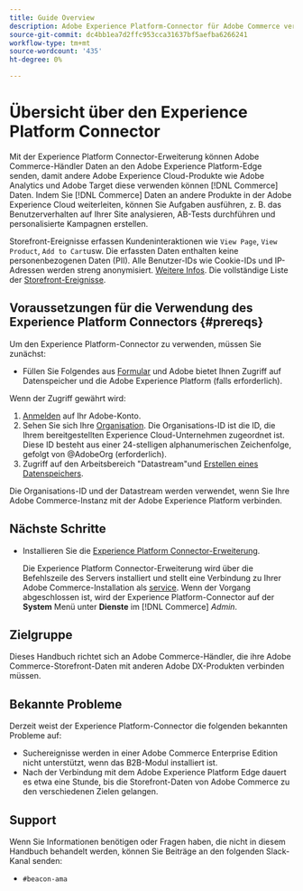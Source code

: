 ```yaml
---
title: Guide Overview
description: Adobe Experience Platform-Connector für Adobe Commerce verbindet Ihre [!DNL Commerce] -Instanz auf andere Adobe Experience Cloud-Produkte umzustellen.
source-git-commit: dc4bb1ea7d2ffc953cca31637bf5aefba6266241
workflow-type: tm+mt
source-wordcount: '435'
ht-degree: 0%

---
```


# Übersicht über den Experience Platform Connector

Mit der Experience Platform Connector-Erweiterung können Adobe Commerce-Händler Daten an den Adobe Experience Platform-Edge senden, damit andere Adobe Experience Cloud-Produkte wie Adobe Analytics und Adobe Target diese verwenden können [!DNL Commerce] Daten. Indem Sie [!DNL Commerce] Daten an andere Produkte in der Adobe Experience Cloud weiterleiten, können Sie Aufgaben ausführen, z. B. das Benutzerverhalten auf Ihrer Site analysieren, AB-Tests durchführen und personalisierte Kampagnen erstellen.

Storefront-Ereignisse erfassen Kundeninteraktionen wie `View Page`, `View Product`, `Add to Cart`usw. Die erfassten Daten enthalten keine personenbezogenen Daten (PII). Alle Benutzer-IDs wie Cookie-IDs und IP-Adressen werden streng anonymisiert. [Weitere Infos](https://www.adobe.com/privacy/experience-cloud.html). Die vollständige Liste der [Storefront-Ereignisse](events.md).

## Voraussetzungen für die Verwendung des Experience Platform Connectors {#prereqs}

Um den Experience Platform-Connector zu verwenden, müssen Sie zunächst:

- Füllen Sie Folgendes aus [Formular](https://forms.office.com/pages/responsepage.aspx?id=Wht7-jR7h0OUrtLBeN7O4VH_dtG9hJVAk_TqGkZC2DxUM1FSWkdJOE41UVpUWUw0M1JWV0RKS1VXQi4u) und Adobe bietet Ihnen Zugriff auf Datenspeicher und die Adobe Experience Platform (falls erforderlich).

Wenn der Zugriff gewährt wird:

1. [Anmelden](https://helpx.adobe.com/manage-account/using/access-adobe-id-account.html) auf Ihr Adobe-Konto.
1. Sehen Sie sich Ihre [Organisation](https://experienceleague.adobe.com/docs/core-services/interface/administration/organizations.html?lang=en#concept_EA8AEE5B02CF46ACBDAD6A8508646255). Die Organisations-ID ist die ID, die Ihrem bereitgestellten Experience Cloud-Unternehmen zugeordnet ist. Diese ID besteht aus einer 24-stelligen alphanumerischen Zeichenfolge, gefolgt von @AdobeOrg (erforderlich).
1. Zugriff auf den Arbeitsbereich &quot;Datastream&quot;und [Erstellen eines Datenspeichers](https://experienceleague.adobe.com/docs/experience-platform/edge/datastreams/overview.html?lang=en).

Die Organisations-ID und der Datastream werden verwendet, wenn Sie Ihre Adobe Commerce-Instanz mit der Adobe Experience Platform verbinden.

## Nächste Schritte

- Installieren Sie die [Experience Platform Connector-Erweiterung](install.md).

   Die Experience Platform Connector-Erweiterung wird über die Befehlszeile des Servers installiert und stellt eine Verbindung zu Ihrer Adobe Commerce-Installation als [service](../landing/saas.md). Wenn der Vorgang abgeschlossen ist, wird der Experience Platform-Connector auf der **System** Menü unter **Dienste** im [!DNL Commerce] _Admin_.

## Zielgruppe

Dieses Handbuch richtet sich an Adobe Commerce-Händler, die ihre Adobe Commerce-Storefront-Daten mit anderen Adobe DX-Produkten verbinden müssen.

## Bekannte Probleme

Derzeit weist der Experience Platform-Connector die folgenden bekannten Probleme auf:

- Suchereignisse werden in einer Adobe Commerce Enterprise Edition nicht unterstützt, wenn das B2B-Modul installiert ist.
- Nach der Verbindung mit dem Adobe Experience Platform Edge dauert es etwa eine Stunde, bis die Storefront-Daten von Adobe Commerce zu den verschiedenen Zielen gelangen.

## Support

Wenn Sie Informationen benötigen oder Fragen haben, die nicht in diesem Handbuch behandelt werden, können Sie Beiträge an den folgenden Slack-Kanal senden:

- `#beacon-ama`
